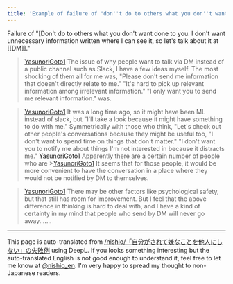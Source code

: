 ```yaml
---
title: 'Example of failure of "don''t do to others what you don''t want to do to you"'
---
```


Failure of "[Don't do to others what you don't want done to you.
I don't want unnecessary information written where I can see it, so let's talk about it at [[DM]]."

> [YasunoriGoto1](https://twitter.com/YasunoriGoto1/status/1646078545624723456) The issue of why people want to talk via DM instead of a public channel such as Slack, I have a few ideas myself.
>  The most shocking of them all for me was,
>  "Please don't send me information that doesn't directly relate to me."
>  "It's hard to pick up relevant information among irrelevant information."
>  "I only want you to send me relevant information."
>  was.

> [YasunoriGoto1](https://twitter.com/YasunoriGoto1/status/1646079181846118401) It was a long time ago, so it might have been ML instead of slack, but "I'll take a look because it might have something to do with me."
>  Symmetrically with those who think, "Let's check out other people's conversations because they might be useful too,
>  "I don't want to spend time on things that don't matter."
>  "I don't want you to notify me about things I'm not interested in because it distracts me."
> [YasunoriGoto1](https://twitter.com/YasunoriGoto1/status/1646079536893943812) Apparently there are a certain number of people who are >[YasunoriGoto1](https://twitter.com/YasunoriGoto1/status/1646079536893943812)
>  It seems that for those people, it would be more convenient to have the conversation in a place where they would not be notified by DM to themselves.

> [YasunoriGoto1](https://twitter.com/YasunoriGoto1/status/1646080038247473152) There may be other factors like psychological safety, but that still has room for improvement.
>  But I feel that the above difference in thinking is hard to deal with, and I have a kind of certainty in my mind that people who send by DM will never go away.......


---
This page is auto-translated from [/nishio/「自分がされて嫌なことを他人にしない」の失敗例](https://scrapbox.io/nishio/「自分がされて嫌なことを他人にしない」の失敗例) using DeepL. If you looks something interesting but the auto-translated English is not good enough to understand it, feel free to let me know at [@nishio_en](https://twitter.com/nishio_en). I'm very happy to spread my thought to non-Japanese readers.